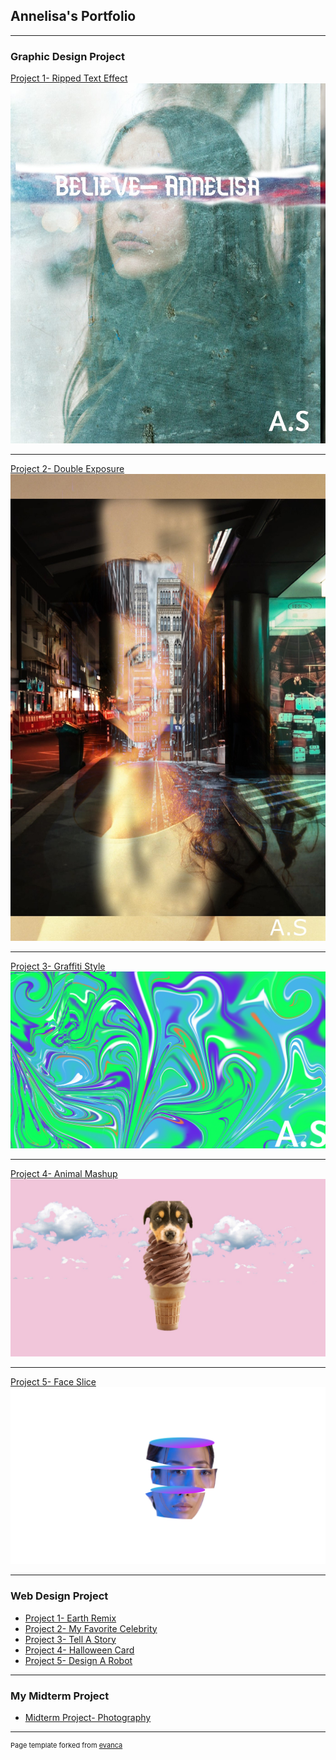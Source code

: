 ## Annelisa's Portfolio

---

### Graphic Design Project

[Project 1- Ripped Text Effect](/sample_page)
<img src="images/Ripped_Text_Effect.jpg?raw=true"/>

---
[Project 2- Double Exposure](/pdf/sample_presentation.pdf)
<img src="images/Double Exposure.jpg?raw=true"/>

---
[Project 3- Graffiti Style](http://example.com/)
<img src="images/Graffiti Style.png?raw=true"/>

---
[Project 4- Animal Mashup](http://example.com/)
<img src="images/Untitled(1)(2)(3).jpg?raw=true"/>

---
[Project 5- Face Slice ](http://example.com/)
<img src="images/Untitled.png?raw=true"/>

---

### Web Design Project

- [Project 1- Earth Remix](https://trinket.io/html/7282d1f28e)
- [Project 2- My Favorite Celebrity](https://trinket.io/html/15e47d6f04)
- [Project 3- Tell A Story](https://trinket.io/html/6205b16172)
- [Project 4- Halloween Card](https://trinket.io/html/9675d820b0)
- [Project 5- Design A Robot](https://trinket.io/html/f35569f66a)
---
### My Midterm Project
- [Midterm Project- Photography](https://annelisas.w3spaces.com/)

---
<p style="font-size:11px">Page template forked from <a href="https://github.com/evanca/quick-portfolio">evanca</a></p>
<!-- Remove above link if you don't want to attibute -->
